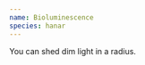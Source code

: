 ```yaml
---
name: Bioluminescence
species: hanar
---
```

You can shed dim light in a <me-distance length="30" /> radius.
